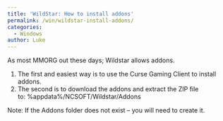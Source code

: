 ```yaml
---
title: 'WildStar: How to install addons'
permalink: /win/wildstar-install-addons/
categories:
  - Windows
author: Luke
---
```

As most MMORG out these days; Wildstar allows addons.

  1. The first and easiest way is to use the Curse Gaming Client to install addons.
  2. The second is to download the addons and extract the ZIP file to: %appdata%/NCSOFT/Wildstar/Addons

Note: If the Addons folder does not exist &#8211; you will need to create it.